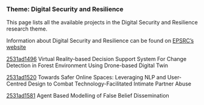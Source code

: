 ### Theme: Digital Security and Resilience

This page lists all the available projects in the Digital Security and Resilience research theme.

Information about Digital Security and Resilience can be found on [EPSRC’s website](https://www.ukri.org/what-we-offer/browse-our-areas-of-investment-and-support/digital-twins-and-cyber-physical-infrastructure/)

[2531ad1496](../projects/2531ad1496.md) Virtual Reality-based Decision Support System For Change Detection in Forest Environment Using Drone-based Digital Twin

[2531ad1520](../projects/2531ad1520.md) Towards Safer Online Spaces: Leveraging NLP and User-Centred Design to Combat Technology-Facilitated Intimate Partner Abuse

[2531ad1581](../projects/2531ad1581.md) Agent Based Modelling of False Belief Dissemination

